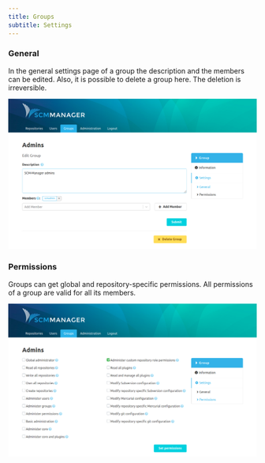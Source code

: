 ```yaml
---
title: Groups
subtitle: Settings
---
```

### General
In the general settings page of a group the description and the members can be edited. Also, it is possible to delete a group here. The deletion is irreversible.

![General Group Settings](assets/groups-settings-general.png)

### Permissions
Groups can get global and repository-specific permissions. All permissions of a group are valid for all its members. 

![Group Permissions](assets/groups-settings-permissions.png)
